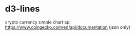 # d3-lines

crypto currency simple chart api
https://www.coingecko.com/en/api/documentation (json only)

